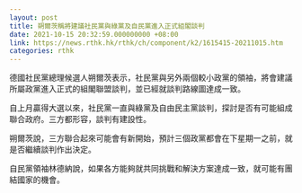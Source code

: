 ```yaml
---
layout: post
title: 朔爾茨稱將建議社民黨與綠黨及自民黨進入正式組閣談判
date: 2021-10-15 20:32:59.000000000 +08:00
link: https://news.rthk.hk/rthk/ch/component/k2/1615415-20211015.htm
categories: rthk
---
```


德國社民黨總理候選人朔爾茨表示，社民黨與另外兩個較小政黨的領袖，將會建議所屬政黨進入正式的組閣聯盟談判，並已經就談判路線圖達成一致。

自上月贏得大選以來，社民黨一直與綠黨及自由民主黨談判，探討是否有可能組成聯合政府。三方都形容，談判有建設性。

朔爾茨說，三方聯合起來可能會有新開始，預計三個政黨都會在下星期一之前，就是否繼續談判作出決定。

自民黨領袖林德納說，如果各方能夠就共同挑戰和解決方案達成一致，就可能有團結國家的機會。
